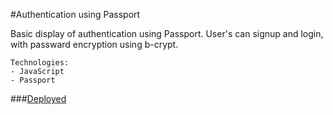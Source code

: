 #Authentication using Passport

Basic display of authentication using Passport. User's can signup and login, with passward encryption using b-crypt.

```
Technologies:
- JavaScript
- Passport
```
###[Deployed](https://auth-passport.herokuapp.com/ "Deployed on Heroku")
